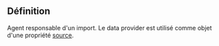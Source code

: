 ## Définition

Agent responsable d'un import. Le data provider est utilisé comme objet d'une propriété [source](../../Propriétés/source.md).